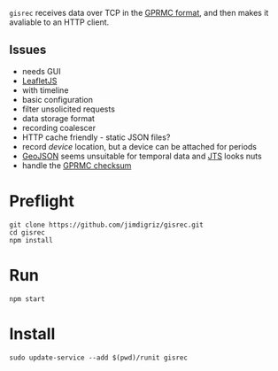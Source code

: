 `gisrec` receives data over TCP in the [GPRMC format](http://aprs.gids.nl/nmea/#rmc), and then makes it avaliable to an HTTP client.

## Issues

 * needs GUI
  * [LeafletJS](http://leafletjs.com/)
  * with timeline
 * basic configuration
  * filter unsolicited requests
 * data storage format
  * recording coalescer
  * HTTP cache friendly - static JSON files?
  * record *device* location, but a device can be attached for periods
  * [GeoJSON](http://geojson.org/geojson-spec.html) seems unsuitable for temporal data and [JTS](http://eagleio.readthedocs.org/en/latest/reference/historic/jts.html) looks nuts
 * handle the [GPRMC checksum](http://www.tigoe.com/pcomp/code/Processing/127/)

# Preflight

    git clone https://github.com/jimdigriz/gisrec.git
    cd gisrec
    npm install

# Run

    npm start

# Install

    sudo update-service --add $(pwd)/runit gisrec
